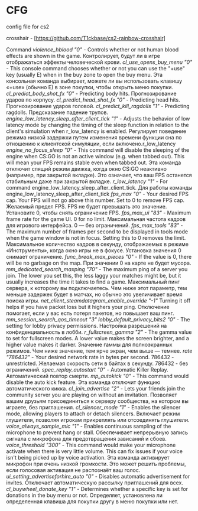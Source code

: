 # CFG
config file for cs2

crosshair - [https://github.com/T1ckbase/cs2-rainbow-crosshair]

Command
*violence_hblood "0"* - Controls whether or not human blood effects are shown in the game. Контролирует, будут ли в игре отображаться эффекты человеческой крови.
*cl_use_opens_buy_menu "0"* - This console command chooses whether or not you can use the "+use" key (usually E) when in the buy zone to open the buy menu. Эта консольная команда выбирает, можете ли вы использовать клавишу «+use» (обычно E) в зоне покупки, чтобы открыть меню покупки.
*cl_predict_body_shot_fx "0"* - Predicting body hits. Прогнозирование ударов по корпусу.
*cl_predict_head_shot_fx "0"* - Predicting head hits. Прогнозирование ударов головой.
*cl_predict_kill_ragdolls "1"* - Predicting ragdolls. Предсказание падение трупов.
*engine_low_latency_sleep_after_client_tick "1"* - Adjusts the behavior of low latency mode by changing the timing of the sleep function in relation to the client's simulation when r_low_latency is enabled. Регулирует поведение режима низкой задержки путем изменения времени функции сна по отношению к клиентской симуляции, если включено.r_low_latency
*engine_no_focus_sleep "0"* - This command will disable the sleeping of the engine when CS:GO is not an active window (e.g. when tabbed out). This will mean your FPS remains stable even when tabbed out. Эта команда отключит спящий режим движка, когда окно CS:GO неактивно (например, при закрытой вкладке). Это означает, что ваш FPS останется стабильным даже при закрытой вкладке.
*r_low_latency "1"* - For command engine_low_latency_sleep_after_client_tick. Для работы команды engine_low_latency_sleep_after_client_tick
*fps_max "0"* - Your desired FPS cap. Your FPS will not go above this number. Set to 0 to remove FPS cap. Желаемый предел FPS. FPS не будет превышать это значение. Установите 0, чтобы снять ограничение FPS.
*fps_max_ui "83"* - Maximum frame rate for the game UI. 0 for no limit. Максимальная частота кадров для игрового интерфейса. 0 — без ограничений.
*fps_max_tools "83"* - The maximum number of frames per second to be displayed in tools mode when the game window is not in focus. Setting this to 0 removes the limit. Максимальное количество кадров в секунду, отображаемых в режиме «Инструменты», когда окно игры не в фокусе. Установка значения 0 снимает ограничение.
*func_break_max_pieces "0"* - If the value is 0, there will be no garbage on the map. При значении 0 на карте не будет мусора.
*mm_dedicated_search_maxping "70"* - The maximum ping of a server you join. The lower you set this, the less laggy your matches might be, but it usually increases the time it takes to find a game. Максимальный пинг сервера, к которому вы подключаетесь. Чем ниже этот параметр, тем меньше задержек будет в матчах, но обычно это увеличивает время поиска игры.
*net_client_steamdatagram_enable_override "-1"* Turning it off helps if you have packet loss but it highers your ping. Отключение помогает, если у вас есть потеря пакетов, но повышает ваш пинг.
*mm_session_search_qos_timeout "3"* 
*lobby_default_privacy_bits2 "0"* - The setting for lobby privacy permissions. Настройка разрешений на конфиденциальность в лобби.
*r_fullscreen_gamma "2"* - The gamma value to set for fullscreen modes. A lower value makes the screen brighter, and a higher value makes it darker. Значение гаммы для полноэкранных режимов. Чем ниже значение, тем ярче экран, чем выше — темнее.
*rate "786432"* - Your desired network rate in bytes per second. 786432 - unrestricted. Желаемая скорость сети в байтах в секунду. 786432 - без ограничений. 
*spec_replay_autostart "0"* - Automatic Killer Replay. Автоматический повтор смерти.
*mp_autokick "0"* - This command would disable the auto kick feature. Эта команда отключит функцию автоматического кикка.
*cl_join_advertise "2"* - Lets your friends join the community server you are playing on without an invitation. Позволяет вашим друзьям присоединиться к серверу сообщества, на котором вы играете, без приглашения.
*cl_silencer_mode "1"* - Enables the silencer mode, allowing players to attach or detach silencers. Включает режим глушителя, позволяя игрокам прикреплять или отсоединять глушители.
*voice_always_sample_mic "1"* - Enables continuous sampling of the microphone to prevent hang or stall. Обеспечивает непрерывную запись сигнала с микрофона для предотвращения зависаний и сбоев.
*voice_threshold "300"* - This command would make your microphone activate when there is very little volume. This can fix issues if your voice isn't being picked up by voice activation. Эта команда активирует микрофон при очень низкой громкости. Это может решить проблемы, если голосовая активация не распознаёт ваш голос.
*ui_setting_advertiseforhire_auto "0"* - Disables automatic advertisement for invites. Отключает автоматическую рассылку приглашений для всех.
*cl_buywheel_donate_key "1"* - Determines whether a specific key is set for donations in the buy menu or not. Определяет, установлена ​​ли определенная клавиша для покупки другу в меню покупки или нет.
